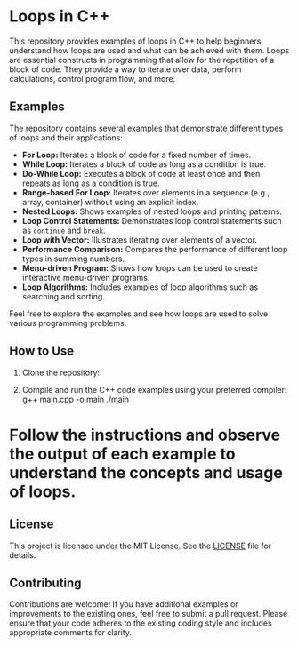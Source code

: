 
# Loops in C++

This repository provides examples of loops in C++ to help beginners understand how loops are used and what can be achieved with them. 
Loops are essential constructs in programming that allow for the repetition of a block of code. 
They provide a way to iterate over data, perform calculations, control program flow, and more.

## Examples

The repository contains several examples that demonstrate different types of loops and their applications:

- **For Loop:** Iterates a block of code for a fixed number of times.
- **While Loop:** Iterates a block of code as long as a condition is true.
- **Do-While Loop:** Executes a block of code at least once and then repeats as long as a condition is true.
- **Range-based For Loop:** Iterates over elements in a sequence (e.g., array, container) without using an explicit index.
- **Nested Loops:** Shows examples of nested loops and printing patterns.
- **Loop Control Statements:** Demonstrates loop control statements such as `continue` and `break`.
- **Loop with Vector:** Illustrates iterating over elements of a vector.
- **Performance Comparison:** Compares the performance of different loop types in summing numbers.
- **Menu-driven Program:** Shows how loops can be used to create interactive menu-driven programs.
- **Loop Algorithms:** Includes examples of loop algorithms such as searching and sorting.

Feel free to explore the examples and see how loops are used to solve various programming problems.

## How to Use

1. Clone the repository:

2. Compile and run the C++ code examples using your preferred compiler:
g++ main.cpp -o main
./main

# Follow the instructions and observe the output of each example to understand the concepts and usage of loops.

## License

This project is licensed under the MIT License. See the [LICENSE](LICENSE) file for details.

## Contributing
Contributions are welcome! If you have additional examples or improvements to the existing ones, feel free to submit a pull request. 
Please ensure that your code adheres to the existing coding style and includes appropriate comments for clarity.
